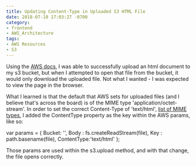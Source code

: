 ```yaml
---
title: Updating Content-Type in Uploaded S3 HTML File
date: 2018-07-10 17:03:27 -0700
category:
- frontend
- AWS_Architecture
tags:
- AWS Resources
- S3
---
```


Using the [AWS docs](https://docs.aws.amazon.com/sdk-for-javascript/v2/developer-guide/s3-example-creating-buckets.html), I was able to successfully upload an html document to my s3 bucket, but when I attempted to open that file from the bucket, it would only download the uploaded file. Not what I wanted - I was expected to view the page in the browser.

What I learned is that the default that AWS sets for uploaded files (and I believe that's across the board) is of the MIME type 'application/octet-stream'. In order to set the correct Content-Type of 'text/html', [list of MIME types](https://developer.mozilla.org/en-US/docs/Web/HTTP/Basics_of_HTTP/MIME_types/Complete_list_of_MIME_types), I added the ContentType property as the key within the AWS params, like so:

var params = {
  Bucket: '<bucket name>',
  Body : fs.createReadStream(file),
  Key : path.basename(file),
  ContentType:'text/html'
};

Those params are used within the s3.upload method, and with that change, the file opens correctly.